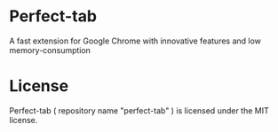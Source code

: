 # Perfect-tab
A fast extension for Google Chrome with innovative features and low memory-consumption

# License
Perfect-tab ( repository name "perfect-tab" ) is licensed under the MIT license.
